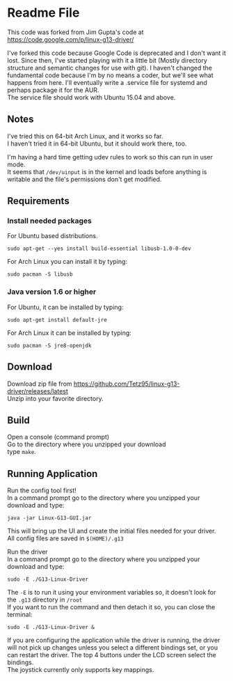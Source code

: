 # Readme File

This code was forked from Jim Gupta's code at <https://code.google.com/p/linux-g13-driver/>

I've forked this code because Google Code is deprecated and I don't want it lost.
Since then, I've started playing with it a little bit (Mostly directory structure and semantic changes for use with git).
I haven't changed the fundamental code because I'm by no means a coder, but we'll see what happens from here.  I'll eventually write a .service file for systemd and perhaps package it for the AUR.  
The service file should work with Ubuntu 15.04 and above.

## Notes

I've tried this on 64-bit Arch Linux, and it works so far.  
I haven't tried it in 64-bit Ubuntu, but it should work there, too.

I'm having a hard time getting udev rules to work so this can run in user mode.  
It seems that `/dev/uinput` is in the kernel and loads before anything is writable and the 
file's permissions don't get modified.

## Requirements

### Install needed packages

For Ubuntu based distributions. 

```shell
sudo apt-get --yes install build-essential libusb-1.0-0-dev
``` 

For Arch Linux you can install it by typing:

```shell
sudo pacman -S libusb
```

### Java version 1.6 or higher

For Ubuntu, it can be installed by typing:

```shell
sudo apt-get install default-jre
```

For Arch Linux it can be installed by typing:

```shell
sudo pacman -S jre8-openjdk
```

## Download

Download zip file from <https://github.com/Tetz95/linux-g13-driver/releases/latest>  
Unzip into your favorite directory.

## Build

Open a console (command prompt)  
Go to the directory where you unzipped your download  
type `make`.

## Running Application

Run the config tool first!  
In a command prompt go to the directory where you unzipped your download and type:

```shell
java -jar Linux-G13-GUI.jar
```

This will bring up the UI and create the initial files needed for your driver.  
All config files are saved in `$(HOME)/.g13`

Run the driver  
In a command prompt go to the directory where you unzipped your download and type:

```shell
sudo -E ./G13-Linux-Driver
```

The `-E` is to run it using your environment variables so, it doesn't look for the `.g13` directory in `/root`  
If you want to run the command and then detach it so, you can close the terminal:

```shell
sudo -E ./G13-Linux-Driver &
```

If you are configuring the application while the driver is running, the driver will not pick up 
changes unless you select a different bindings set, or you can restart the driver.
The top 4 buttons under the LCD screen select the bindings.  
The joystick currently only supports key mappings.
